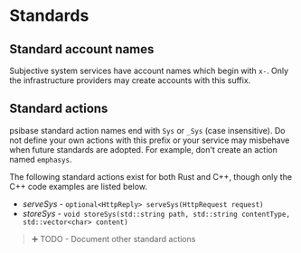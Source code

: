 # Standards

## Standard account names

Subjective system services have account names which begin with `x-`. Only the infrastructure providers may create accounts with this suffix.

## Standard actions

psibase standard action names end with `Sys` or `_Sys` (case insensitive). Do not define your own actions with this prefix or your service may misbehave when future standards are adopted. For example, don't create an action named `emphasys`.

The following standard actions exist for both Rust and C++, though only the C++ code examples are listed below.

- *serveSys* - `optional<HttpReply> serveSys(HttpRequest request)`
- *storeSys* - `void storeSys(std::string path, std::string contentType, std::vector<char> content)`

> ➕ TODO - Document other standard actions